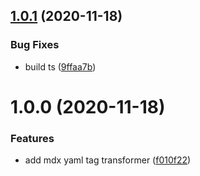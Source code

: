 ## [1.0.1](https://github.com/kpfromer/mdx-yaml-full/compare/v1.0.0...v1.0.1) (2020-11-18)


### Bug Fixes

* build ts ([9ffaa7b](https://github.com/kpfromer/mdx-yaml-full/commit/9ffaa7b51b61cc2a228c470a6cd3df8bad5772e4))

# 1.0.0 (2020-11-18)


### Features

* add mdx yaml tag transformer ([f010f22](https://github.com/kpfromer/mdx-yaml-full/commit/f010f229b60094239bbc36be2efb0967320a539b))
